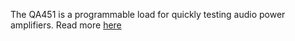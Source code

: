 The QA451 is a programmable load for quickly testing audio power amplifiers. Read more [here](https://quantasylum.com/collections/frontpage/products/qa451-programmable-8-4-ohm-load)
 
